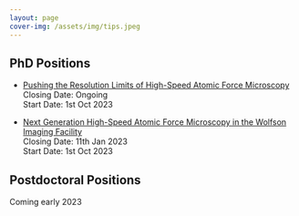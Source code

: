 ```yaml
---
layout: page
cover-img: /assets/img/tips.jpeg
---
```

## PhD Positions
* [Pushing the Resolution Limits of High-Speed Atomic Force Microscopy](https://phd.leeds.ac.uk/project/836-pushing-the-resolution-limits-of-high-speed-atomic-force-microscopy)   
Closing Date: Ongoing   
Start Date: 1st Oct 2023 

* [Next Generation High-Speed Atomic Force Microscopy in the Wolfson Imaging Facility](https://phd.leeds.ac.uk/project/1299-next-generation-high-speed-atomic-force-microscopy-in-the-wolfson-imaging-facility)   
Closing Date: 11th Jan 2023   
Start Date: 1st Oct 2023 

## Postdoctoral Positions
Coming early 2023
